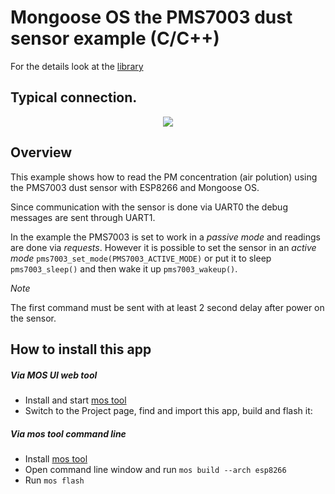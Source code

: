 # Mongoose OS the PMS7003 dust sensor example (C/C++)

For the details look at the [library](https://github.com/adamniedzwiedz/pms7003-mongoose-os-lib)

## Typical connection.

<p align="center">
  <img src="https://s3-eu-west-1.amazonaws.com/github-an/pms7003_connection.png">
</p>

## Overview

This example shows how to read the PM concentration (air polution) using the PMS7003 dust sensor with ESP8266 and Mongoose OS.

Since communication with the sensor is done via UART0 the debug messages are sent through UART1.

In the example the PMS7003 is set to work in a *passive mode* and readings are done via *requests*. However it is possible to set the sensor in an *active mode*  `pms7003_set_mode(PMS7003_ACTIVE_MODE)` or put it to sleep `pms7003_sleep()` and then wake it up `pms7003_wakeup()`. 

_Note_

The first command must be sent with at least 2 second delay after power on the sensor.

## How to install this app

##### Via MOS UI web tool
- Install and start [mos tool](https://mongoose-os.com/software.html)
- Switch to the Project page, find and import this app, build and flash it:

##### Via mos tool command line
- Install [mos tool](https://mongoose-os.com/software.html)
- Open command line window and run `mos build --arch esp8266`
- Run `mos flash`

